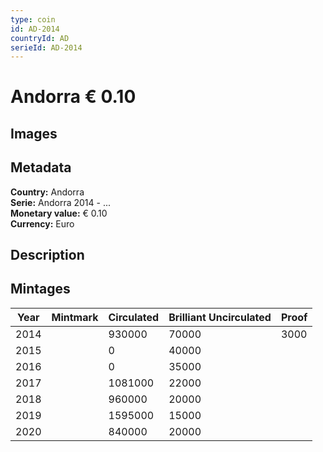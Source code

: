```yaml
---
type: coin
id: AD-2014
countryId: AD
serieId: AD-2014
---
```


# Andorra € 0.10

## Images


## Metadata

**Country:** Andorra\
**Serie:** Andorra 2014 - ...\
**Monetary value:** € 0.10\
**Currency:** Euro

## Description


## Mintages
| Year | Mintmark | Circulated | Brilliant Uncirculated | Proof |
| ---- | -------- | ---------- | ---------------------- | ----- |
| 2014 |  | 930000| 70000 | 3000 |
| 2015 |  | 0| 40000 |  |
| 2016 |  | 0| 35000 |  |
| 2017 |  | 1081000| 22000 |  |
| 2018 |  | 960000| 20000 |  |
| 2019 |  | 1595000| 15000 |  |
| 2020 |  | 840000| 20000 |  |
